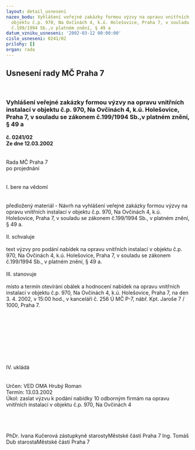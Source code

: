 ```yaml
---
layout: detail_usneseni
nazev_bodu: Vyhlášení veřejné zakázky formou výzvy na opravu vnitřních instalací v
  objektu č.p. 970, Na Ovčinách 4, k.ú. Holešovice, Praha 7, v souladu se zákonem
  č.199/1994 Sb.,v platném znění, § 49 a
datum_vzniku_usneseni: '2002-03-12 00:00:00'
cislo_usneseni: 0241/02
prilohy: []
organ: rada
---
```

<div id="ucUsn_pList" class="usn">
	<span><h2>Usnesení rady MČ Praha 7 </h2>
<br></span><div class="standBody">
<span><h3>Vyhlášení veřejné zakázky formou výzvy na opravu vnitřních instalací v objektu č.p. 970, Na Ovčinách 4, k.ú. Holešovice, Praha 7, v souladu se zákonem č.199/1994 Sb.,v platném znění, § 49 a</h3></span><div class="center">
		<strong>č. 0241/02</strong><br>
	</div>
<div class="center">
		<strong>Ze dne 12.03.2002</strong><br><br>
	</div>
<br>Rada MČ Praha 7<br>po projednání<br><br><br>I.	bere na vědomí<br><br> <br>předložený materiál - Návrh na vyhlášení veřejné zakázky formou výzvy na opravu vnitřních instalací v objektu č.p. 970, Na Ovčinách 4, k.ú. Holešovice, Praha 7, v souladu se zákonem č.199/1994 Sb., v platném znění, § 49 a.<br><br>II.	schvaluje <br><br>text výzvy pro podání nabídek na opravu vnitřních instalací v objektu č.p. 970, Na Ovčinách 4, k.ú. Holešovice, Praha 7, v souladu se zákonem č.199/1994 Sb., v platném znění, § 49 a.<br><br>III.	stanovuje <br><br>místo a termín otevírání obálek a hodnocení nabídek na opravu vnitřních instalací v objektu č.p. 970, Na Ovčinách 4, k.ú. Holešovice, Praha 7, na den 3. 4. 2002, v 15:00 hod., v kanceláři č. 256 Ú MČ P-7, nábř. Kpt. Jaroše 7 / 1000, Praha 7.<br><br><br><br><br><br><br><br><br><br>IV.	ukládá <br><br> <br>Určen:	VED OMA Hrubý Roman<br>Termín: 13.03.2002<br>Úkol:	zaslat výzvu k podání nabídky 10 odborným firmám na opravu vnitřních instalací v objektu č.p. 970, Na Ovčinách 4<br> <br><br> <br>	<br>PhDr. Ivana Kučerová zástupkyně starostyMěstské části Praha 7	Ing. Tomáš Dub starostaMěstské části Praha 7<br>	<br><br>
</div>
</div>